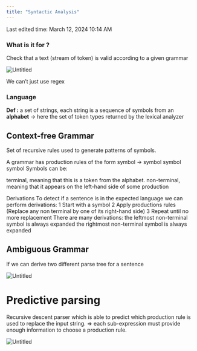 ```yaml
---
title: "Syntactic Analysis"
---
```

Last edited time: March 12, 2024 10:14 AM

### What is it for ?

Check that a text (stream of token) is valid according to a given grammar

![Untitled](Syntactic%20Analysis/Untitled.png)

We can’t just use regex

### Language

**Def :** a set of strings, each string is a sequence of symbols from an **alphabet** → here the set of token types returned by the lexical analyzer

## Context-free Grammar

Set of recursive rules used to generate patterns of symbols.

A grammar has production rules of the form symbol → symbol symbol symbol
Symbols can be:

terminal, meaning that this is a token from the alphabet.
non-terminal, meaning that it appears on the left-hand side of some production

Derivations
To detect if a sentence is in the expected language we can perform derivations:
1 Start with a symbol
2 Apply productions rules (Replace any non terminal by one of its right-hand side)
3 Repeat until no more replacement
There are many derivations:
the leftmost non-terminal symbol is always expanded
the rightmost non-terminal symbol is always expanded

## Ambiguous Grammar

If we can derive two different parse tree for a sentence

![Untitled](Syntactic%20Analysis/Untitled%201.png)

# Predictive parsing

Recursive descent parser which is able to predict which production rule is used to replace the input string.
⇒ each sub-expression must provide enough information to choose a production rule.

![Untitled](Syntactic%20Analysis/Untitled%202.png)
